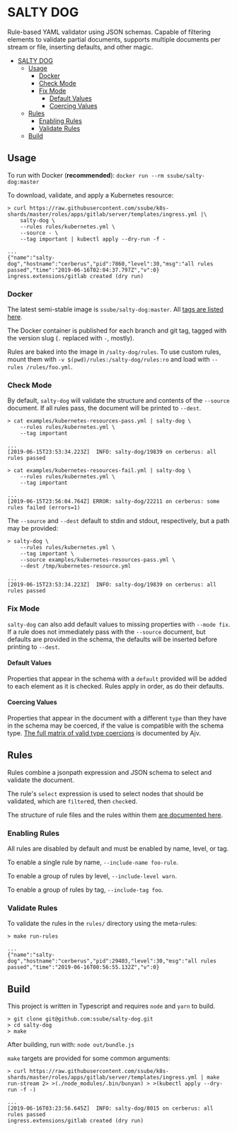 # SALTY DOG

Rule-based YAML validator using JSON schemas. Capable of filtering elements to validate partial documents, supports
multiple documents per stream or file, inserting defaults, and other magic.

- [SALTY DOG](#SALTY-DOG)
  - [Usage](#Usage)
    - [Docker](#Docker)
    - [Check Mode](#Check-Mode)
    - [Fix Mode](#Fix-Mode)
      - [Default Values](#Default-Values)
      - [Coercing Values](#Coercing-Values)
  - [Rules](#Rules)
    - [Enabling Rules](#Enabling-Rules)
    - [Validate Rules](#Validate-Rules)
  - [Build](#Build)

## Usage

To run with Docker (**recommended**): `docker run --rm ssube/salty-dog:master`

To download, validate, and apply a Kubernetes resource:

```shell
> curl https://raw.githubusercontent.com/ssube/k8s-shards/master/roles/apps/gitlab/server/templates/ingress.yml |\
    salty-dog \
    --rules rules/kubernetes.yml \
    --source - \
    --tag important | kubectl apply --dry-run -f -

...
{"name":"salty-dog","hostname":"cerberus","pid":7860,"level":30,"msg":"all rules passed","time":"2019-06-16T02:04:37.797Z","v":0}
ingress.extensions/gitlab created (dry run)
```

### Docker

The latest semi-stable image is `ssube/salty-dog:master`. All
[tags are listed here](https://cloud.docker.com/repository/docker/ssube/salty-dog/tags).

The Docker container is published for each branch and git tag, tagged with the version slug (`.` replaced with `-`,
mostly).

Rules are baked into the image in `/salty-dog/rules`. To use custom rules, mount them with
`-v $(pwd)/rules:/salty-dog/rules:ro` and load with `--rules /rules/foo.yml`.

### Check Mode

By default, `salty-dog` will validate the structure and contents of the `--source` document. If all rules pass, the
document will be printed to `--dest`.

```shell
> cat examples/kubernetes-resources-pass.yml | salty-dog \
    --rules rules/kubernetes.yml \
    --tag important

...
[2019-06-15T23:53:34.223Z]  INFO: salty-dog/19839 on cerberus: all rules passed

> cat examples/kubernetes-resources-fail.yml | salty-dog \
    --rules rules/kubernetes.yml \
    --tag important

...
[2019-06-15T23:56:04.764Z] ERROR: salty-dog/22211 on cerberus: some rules failed (errors=1)

```

The `--source` and `--dest` default to stdin and stdout, respectively, but a path may be provided:

```shell
> salty-dog \
    --rules rules/kubernetes.yml \
    --tag important \
    --source examples/kubernetes-resources-pass.yml \
    --dest /tmp/kubernetes-resource.yml

...
[2019-06-15T23:53:34.223Z]  INFO: salty-dog/19839 on cerberus: all rules passed
```

### Fix Mode

`salty-dog` can also add default values to missing properties with `--mode fix`. If a rule does not immediately pass
with the `--source` document, but defaults are provided in the schema, the defaults will be inserted before printing to
`--dest`.

#### Default Values

Properties that appear in the schema with a `default` provided will be added to each element as it is checked. Rules
apply in order, as do their defaults.

#### Coercing Values

Properties that appear in the document with a different `type` than they have in the schema may be coerced, if the
value is compatible with the schema type. [The full matrix of valid type coercions](https://ajv.js.org/coercion.html)
is documented by Ajv.

## Rules

Rules combine a jsonpath expression and JSON schema to select and validate the document.

The rule's `select` expression is used to select nodes that should be validated, which are `filter`ed, then `check`ed.

The structure of rule files and the rules within them [are documented here](docs/rules.md).

### Enabling Rules

All rules are disabled by default and must be enabled by name, level, or tag.

To enable a single rule by name, `--include-name foo-rule`.

To enable a group of rules by level, `--include-level warn`.

To enable a group of rules by tag, `--include-tag foo`.

### Validate Rules

To validate the rules in the `rules/` directory using the meta-rules:

```shell
> make run-rules

...
{"name":"salty-dog","hostname":"cerberus","pid":29403,"level":30,"msg":"all rules passed","time":"2019-06-16T00:56:55.132Z","v":0}
```

## Build

This project is written in Typescript and requires `node` and `yarn` to build.

```shell
> git clone git@github.com:ssube/salty-dog.git
> cd salty-dog
> make
```

After building, run with: `node out/bundle.js`

`make` targets are provided for some common arguments:

```shell
> curl https://raw.githubusercontent.com/ssube/k8s-shards/master/roles/apps/gitlab/server/templates/ingress.yml | make run-stream 2> >(./node_modules/.bin/bunyan) > >(kubectl apply --dry-run -f -)

...
[2019-06-16T03:23:56.645Z]  INFO: salty-dog/8015 on cerberus: all rules passed
ingress.extensions/gitlab created (dry run)
```
